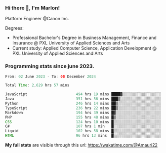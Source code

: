 
### Hi there 👋, I'm Marlon!

Platform Engineer @Canon Inc.

Degrees: 
- Professional Bachelor's Degree in Business Management, Finance and Insurance @ PXL University of Applied Sciences and Arts
- Current study: Applied Computer Science, Application Development @ PXL University of Applied Sciences and Arts

### Programming stats since june 2023.
<!--START_SECTION:waka-->

```java
From: 02 June 2023 - To: 08 December 2024

Total Time: 2,629 hrs 57 mins

JavaScript                      494 hrs 19 mins ████▓░░░░░░░░░░░░░░░░░░░░   18.46 %
Java                            351 hrs 56 mins ███▒░░░░░░░░░░░░░░░░░░░░░   13.14 %
Python                          246 hrs 14 mins ██▒░░░░░░░░░░░░░░░░░░░░░░   09.19 %
TypeScript                      236 hrs 22 mins ██▒░░░░░░░░░░░░░░░░░░░░░░   08.83 %
Markdown                        194 hrs 39 mins █▓░░░░░░░░░░░░░░░░░░░░░░░   07.27 %
PHP                             155 hrs 48 mins █▒░░░░░░░░░░░░░░░░░░░░░░░   05.82 %
CSS                             124 hrs 10 mins █░░░░░░░░░░░░░░░░░░░░░░░░   04.64 %
C#                              107 hrs 1 min   █░░░░░░░░░░░░░░░░░░░░░░░░   04.00 %
Liquid                          102 hrs 58 mins █░░░░░░░░░░░░░░░░░░░░░░░░   03.84 %
HTML                            96 hrs 13 mins  █░░░░░░░░░░░░░░░░░░░░░░░░   03.59 %
```

<!--END_SECTION:waka-->
**My full stats** are visible through this url: https://wakatime.com/@Amauri22
